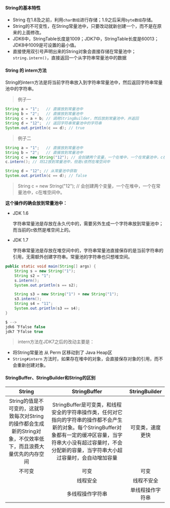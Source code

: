 #### String的基本特性

+   String 在1.8及之前，利用`char数组`进行存储；1.9之后采用`byte数组`存储。
+   String的不可变性，在String常量池中，只要改动就新创建一个，而不是在原来的上面修改。
+   JDK6中，StringTable长度是1009；JDK7中，StringTable长度是60013；JDK8中1009是可设置的最小值。
+   直接使用双引号声明出来的String对象会直接存储在常量池中；`string.intern()`，直接返回一个从字符串常量池中的数据



#### String 的 intern方法

String的intern方法是将当前字符串放入到字符串常量池中，然后返回字符串常量池中的字符串。

>   例子一

```java
String a = "1";   // 直接放到常量池中
String b = "2";   // 直接放到常量池中
String c = a + b; // 调用StringBuilder，然后放到常量池中，并返回
String d = "12";  // 返回字符串常量池中的字符串
System.out.println(c == d); // true
```



>   例子二

```java
String a = "1";   // 直接放到常量池中
String b = "2";   // 直接放到常量池中
String c = new String("12"); // 会创建两个变量，一个在堆中，一个在常量池中，c在堆空间中。
c.intern(); // 将12放到常量池中，但是c依然在堆空间中

String d = "12"; // 从常量池中获取
System.out.println(c == d); // false
```

>   String c = new String("12"); // 会创建两个变量，一个在堆中，一个在常量池中，c在堆空间中。

**这个操作的确会放到常量池中：**

+   JDK 1.6 

    字符串常量池是存放在永久代中的，需要另外生成一个字符串放到常量池中；而当前的c依然是堆空间上的。

+   JDK 1.7

    字符串常量池是存放在堆空间中的，字符串常量池直接保存的是当前字符串的引用，无需额外创建字符串。常量池的字符串也只想堆空间。

```java
public static void main(String[] args) {
    String s = new String("1");
    String s2 = "1";
    s.intern();
    System.out.println(s == s2);

    String s3 = new String("1") + new String("1");
    s3.intern();
    String s4 = "11";
    System.out.println(s3 == s4);
}

$ -->
jdk6 下false false
jdk7 下false true
```



>    intern方法在JDK7之后的改动主要是：

-   将String常量池 从 Perm 区移动到了 Java Heap区
-   `String#intern` 方法时，如果存在堆中的对象，会直接保存对象的引用，而不会重新创建对象。



#### StringBuffer、StringBuilder和String的区别

|                            String                            |                         StringBuffer                         |  StringBuilder   |
| :----------------------------------------------------------: | :----------------------------------------------------------: | :--------------: |
| String的值是不可变的，这就导致每次对String的操作都会生成新的String对象，不仅效率低下，而且浪费大量优先的内存空间 | StringBuffer是可变类，和线程安全的字符串操作类，任何对它指向的字符串的操作都不会产生新的对象。每个StringBuffer对象都有一定的缓冲区容量，当字符串大小没有超过容量时，不会分配新的容量，当字符串大小超过容量时，会自动增加容量 | 可变类，速度更快 |
|                            不可变                            |                             可变                             |       可变       |
|                                                              |                           线程安全                           |    线程不安全    |
|                                                              |                       多线程操作字符串                       | 单线程操作字符串 |

